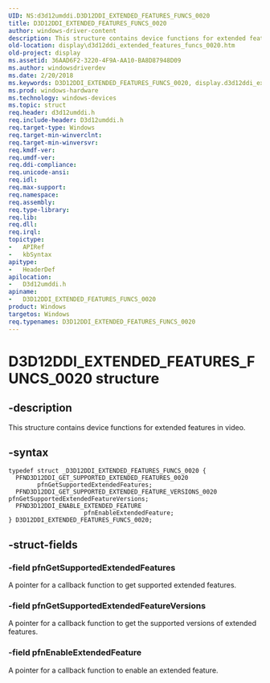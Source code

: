 ```yaml
---
UID: NS:d3d12umddi.D3D12DDI_EXTENDED_FEATURES_FUNCS_0020
title: D3D12DDI_EXTENDED_FEATURES_FUNCS_0020
author: windows-driver-content
description: This structure contains device functions for extended features in video.
old-location: display\d3d12ddi_extended_features_funcs_0020.htm
old-project: display
ms.assetid: 36AAD6F2-3220-4F9A-AA10-BA8D87948D09
ms.author: windowsdriverdev
ms.date: 2/20/2018
ms.keywords: D3D12DDI_EXTENDED_FEATURES_FUNCS_0020, display.d3d12ddi_extended_features_funcs_0020, D3D12DDI_EXTENDED_FEATURES_FUNCS_0020 structure [Display Devices], d3d12umddi/D3D12DDI_EXTENDED_FEATURES_FUNCS_0020
ms.prod: windows-hardware
ms.technology: windows-devices
ms.topic: struct
req.header: d3d12umddi.h
req.include-header: D3d12umddi.h
req.target-type: Windows
req.target-min-winverclnt: 
req.target-min-winversvr: 
req.kmdf-ver: 
req.umdf-ver: 
req.ddi-compliance: 
req.unicode-ansi: 
req.idl: 
req.max-support: 
req.namespace: 
req.assembly: 
req.type-library: 
req.lib: 
req.dll: 
req.irql: 
topictype:
-	APIRef
-	kbSyntax
apitype:
-	HeaderDef
apilocation:
-	D3d12umddi.h
apiname:
-	D3D12DDI_EXTENDED_FEATURES_FUNCS_0020
product: Windows
targetos: Windows
req.typenames: D3D12DDI_EXTENDED_FEATURES_FUNCS_0020
---
```


# D3D12DDI_EXTENDED_FEATURES_FUNCS_0020 structure


## -description


This structure contains device functions for extended features in  video.


## -syntax


````
typedef struct _D3D12DDI_EXTENDED_FEATURES_FUNCS_0020 {
  PFND3D12DDI_GET_SUPPORTED_EXTENDED_FEATURES_0020         pfnGetSupportedExtendedFeatures;
  PFND3D12DDI_GET_SUPPORTED_EXTENDED_FEATURE_VERSIONS_0020 pfnGetSupportedExtendedFeatureVersions;
  PFND3D12DDI_ENABLE_EXTENDED_FEATURE                      pfnEnableExtendedFeature;
} D3D12DDI_EXTENDED_FEATURES_FUNCS_0020;
````


## -struct-fields




### -field pfnGetSupportedExtendedFeatures

A pointer for a callback function to get supported extended features.


### -field pfnGetSupportedExtendedFeatureVersions

A pointer for a callback function to get the supported versions of extended features.


### -field pfnEnableExtendedFeature

A pointer for a callback function to enable an extended feature.

